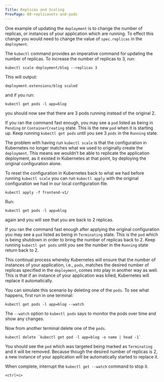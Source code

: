 ```yaml
---
Title: Replicas and Scaling
PrevPage: 08-replicasets-and-pods
---
```


One example of updating the `deployment` is to change the number of replicas, or instances of your application which are running. To effect this change you would need to change the value of `spec.replicas` in the `deployment`.

The `kubectl` command provides an imperative command for updating the number of replicas. To increase the number of replicas to 3, run:

```execute
kubectl scale deployment/blog --replicas 3
```

This will output:

```
deployment.extensions/blog scaled
```

and if you run:

```execute
kubectl get pods -l app=blog
```

you should now see that there are 3 pods running instead of the original 2.

If you ran the command fast enough, you may see a `pod` listed as being in `Pending` or `ContainerCreating` state. This is the new `pod` when it is starting up. Keep running `kubectl get pods` until you see 3 `pods` in the `Running` state.

The problem with having run `kubectl scale` is that the configuration in Kubernetes no longer matches what we used to originally create the `deployment`. This means we wouldn't be able to replicate the application deployment, as it existed in Kubernetes at that point, by deploying the original configuration alone.

To reset the configuration in Kubernetes back to what we had before running `kubectl scale` you can run `kubectl apply` with the original configuration we had in our local configuration file.

```execute
kubectl apply -f frontend-v1/
```

Run:

```execute
kubectl get pods -l app=blog
```

again and you will see that you are back to 2 replicas.

If you ran the command fast enough after applying the original configuration you may see a `pod` listed as being in `Terminating` state. This is the `pod` which is being shutdown in order to bring the number of replicas back to 2. Keep running `kubectl get pods` until you see the number in the `Running` state return back to 2.

This continual process whereby Kubernetes will ensure that the number of instances of your application, i.e., `pods`, matches the desired number of replicas specified in the `deployment`, comes into play in another way as well. This is that if an instance of your application was killed, Kubernetes will replace it automatically.

You can simulate this scenario by deleting one of the `pods`. To see what happens, first run in one terminal:

```execute-1
kubectl get pods -l app=blog --watch
```

The `--watch` option to `kubectl pods` says to monitor the pods over time and show any changes.

Now from another terminal delete one of the `pods`.

```execute-2
kubectl delete `kubectl get pod -l app=blog -o name | head -1`
```

You should see the `pod` which was targeted being marked as `Terminating` and it will be removed. Because though the desired number of replicas is 2, a new instance of your application will be automatically started to replace it.

When complete, interrupt the `kubectl get --watch` command to stop it.

```execute-1
<ctrl+c>
```
